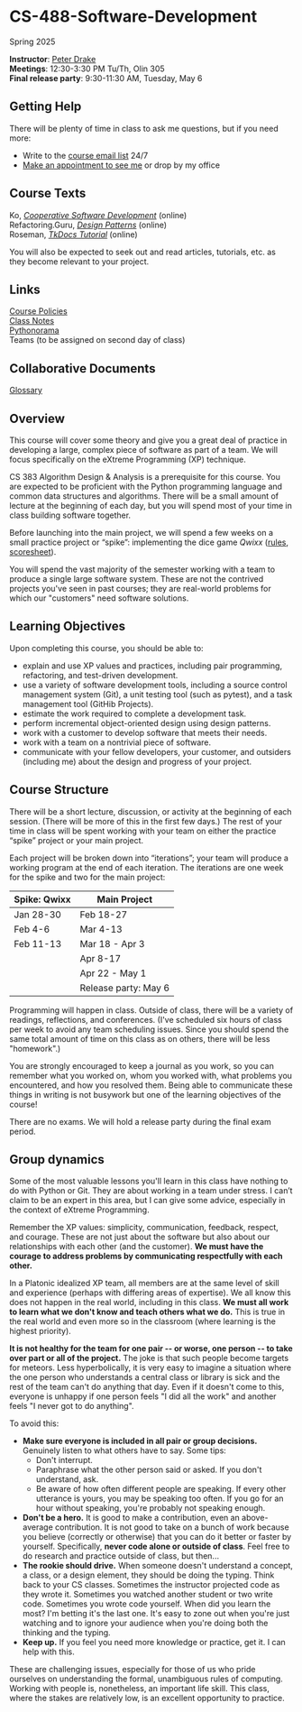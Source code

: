 # CS-488-Software-Development

Spring 2025

**Instructor**: [Peter Drake](https://sites.google.com/a/lclark.edu/drake/home)   
**Meetings**: 12:30-3:30 PM Tu/Th, Olin 305  
**Final release party**: 9:30-11:30 AM, Tuesday, May 6

## Getting Help
There will be plenty of time in class to ask me questions, but if you need more:
* Write to the [course email list](25sp-cs-488-01@lclark.edu) 24/7
* [Make an appointment to see me](https://calendar.app.google/XiynwHJNprXgGxWd8) or drop by my office

## Course Texts 
Ko, [*Cooperative Software Development*](https://faculty.washington.edu/ajko/books/cooperative-software-development/)
(online)  
Refactoring.Guru, [*Design Patterns*](https://refactoring.guru/design-patterns) (online)  
Roseman, [*TkDocs Tutorial*](https://tkdocs.com/tutorial/index.html) (online)

You will also be expected to seek out and read articles, tutorials, etc. as they become relevant to your project.

## Links
[Course Policies](https://github.com/PeterDrake/drakepedia/blob/master/administrivia/policies.md)  
[Class Notes](https://github.com/PeterDrake/cs488/tree/main/lessons)  
[Pythonorama](https://github.com/alainkaegi/pythonorama/blob/main/README.md)  
Teams (to be assigned on second day of class)

## Collaborative Documents
[Glossary](https://docs.google.com/document/d/1ZEuJ2BPR2Gbh65tMgPfvKOBvWIORiKy-w-4yFI0g1vk/edit?usp=sharing)

## Overview
This course will cover some theory and give you a great deal of practice in developing a large, complex piece of  software as part of a team. We will focus specifically on the eXtreme Programming (XP) technique.

CS 383 Algorithm Design & Analysis is a prerequisite for this course. You are expected to be proficient with the  Python programming language and common data structures and algorithms. There will be a small amount of lecture at the  beginning of each day, but you will spend most of your time in class building software together.

Before launching into the main project, we will spend a few weeks on a small practice project or “spike”: implementing  the dice game *Qwixx* ([rules](https://www.ultraboardgames.com/qwixx/game-rules.php), [scoresheet](https://boardgamegeek.com/file/download_redirect/e183511b21ad0dc4f4fe14cc08d1d9870da8376730d289e9/SingleQwixxScoresheetA4.pdf)).

You will spend the vast majority of the semester working with a team to produce a single large software system. These  are not the contrived projects you've seen in past courses; they are real-world problems for which our "customers" need  software solutions.

## Learning Objectives
Upon completing this course, you should be able to:

- explain and use XP values and practices, including pair programming, refactoring, and test-driven  development.
- use a variety of software development tools, including a source control management system (Git),  a unit testing tool (such as pytest), and a task management tool (GitHib Projects).
- estimate the work required to complete a development task.
- perform incremental object-oriented design using design patterns.
- work with a customer to develop software that meets their needs.
- work with a team on a nontrivial piece of software.
- communicate with your fellow developers, your customer, and outsiders (including me) about the design and progress of your project.

## Course Structure
There will be a short lecture, discussion, or activity at the beginning of each session. (There will be more of this in the first few days.) The rest of your time in class will be spent working with your team on either the practice “spike” project or your main project.

Each project will be broken down into “iterations”; your team will produce a working program at the end of each  iteration. The iterations are one week for the spike and two for the main project:

| Spike: Qwixx | Main Project
|--------------| --
| Jan 28-30    | Feb 18-27
| Feb 4-6      | Mar 4-13
| Feb 11-13    | Mar 18 - Apr 3
|              | Apr 8-17
|              | Apr 22 - May 1
|              | Release party: May 6


Programming will happen in class. Outside of class, there will be a variety of readings, reflections, and conferences. (I've scheduled six hours of class per week to avoid any team scheduling issues. Since you should spend the same total  amount of time on this class as on others, there will be less "homework".)

You are strongly encouraged to keep a journal as you work, so you can remember what you worked on, whom you worked with, what problems you encountered, and how you resolved them. Being able to communicate these things in writing is not busywork but one of the learning objectives of the course!

There are no exams. We will hold a release party during the final exam period.

## Group dynamics
Some of the most valuable lessons you'll learn in this class have nothing to do with Python or Git. They are about working in a team under stress. I can’t claim to be an expert in this area, but I can give some advice, especially in the context of eXtreme Programming.

Remember the XP values: simplicity, communication, feedback, respect, and courage. These are not just about the software but also about our relationships with each other (and the customer). **We must have the courage to address problems by communicating respectfully with each other.**

In a Platonic idealized XP team, all members are at the same level of skill and experience (perhaps with differing areas of expertise). We all know this does not happen in the real world, including in this class. **We must all work to learn what we don't know and teach others what we do.** This is true in the real world and even more so in the classroom (where learning is the highest priority).

**It is not healthy for the team for one pair -- or worse, one person -- to take over part or all of the project.** The  joke is that such people become targets for meteors. Less hyperbolically, it is very easy to imagine a situation where the one person who understands a central class or library is sick and the rest of the team can't do anything that day. Even if it doesn't come to this, everyone is unhappy if one person feels "I did all the work" and another feels "I
never got to do anything".

To avoid this:
- **Make sure everyone is included in all pair or group decisions.** Genuinely listen to what others have to say. Some tips:
  - Don't interrupt.
  - Paraphrase what the other person said or asked. If you don't understand, ask.
  - Be aware of how often different people are speaking. If every other utterance is yours, you may be speaking too often. If you go for an hour without speaking, you're probably not speaking enough.
- **Don't be a hero.** It is good to make a contribution, even an above-average contribution. It is not good to take on a bunch of work because you believe (correctly or otherwise) that you can do it better or faster by yourself. Specifically, **never code alone or outside of class**. Feel free to do research and practice outside of class, but then...
- **The rookie should drive.** When someone doesn't understand a concept, a class, or a design element, they should be doing the typing. Think back to your CS classes. Sometimes the instructor projected code as they wrote it. Sometimes you watched another student or two write code. Sometimes you wrote code yourself. When did you learn the most? I'm betting it's the last one. It's easy to zone out when you're just watching and to ignore your audience when you're doing both the thinking and the typing.
- **Keep up.** If you feel you need more knowledge or practice, get it. I can help with this.

These are challenging issues, especially for those of us who pride ourselves on understanding the formal, unambiguous rules of computing. Working with people is, nonetheless, an important life skill. This class, where the stakes are relatively low, is an excellent opportunity to practice.

